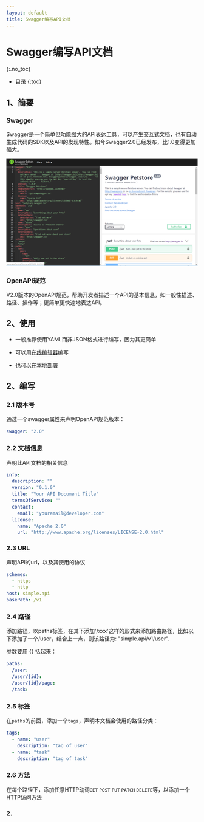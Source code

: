 ```yaml
---
layout: default
title: Swagger编写API文档
---
```


# Swagger编写API文档
{:.no_toc}

* 目录
{:toc}

## 1、简要

### Swagger

  Swagger是一个简单但功能强大的API表达工具，可以产生交互式文档，也有自动生成代码的SDK以及API的发现特性。如今Swagger2.0已经发布，比1.0变得更加强大。

  ![](pics/1.png)

### OpenAPI规范

  V2.0版本的OpenAPI规范，帮助开发者描述一个API的基本信息，如一般性描述、路径、操作等；更简单更快速地表达API。

## 2、使用

  - 一般推荐使用YAML而非JSON格式进行编写，因为其更简单

  - 可以用[在线编辑器](http://editor.swagger.io/)编写

  - 也可以在[本地部署](https://github.com/swagger-api/swagger-codegen)

## 2、编写

### 2.1 版本号
  
  通过一个swagger属性来声明OpenAPI规范版本：
  ```yaml
  swagger: "2.0"
  ```

### 2.2 文档信息

  声明此API文档的相关信息
  ```yaml
  info:
    description: ""
    version: "0.1.0"
    title: "Your API Document Title"
    termsOfService: ""
    contact:
      email: "youremail@developer.com"
    license:
      name: "Apache 2.0"
      url: "http://www.apache.org/licenses/LICENSE-2.0.html"
  ```

### 2.3 URL

  声明API的url，以及其使用的协议
  ```yaml
  schemes:
    - https
    - http
  host: simple.api
  basePath: /v1
  ```

### 2.4 路径

  添加路径，以paths标签，在其下添加'/xxx'这样的形式来添加路由路径，比如以下添加了一个/user，结合上一点，则该路径为: "simple.api/v1/user".

  参数要用 {} 括起来：

  ```yaml
  paths:
    /user:
    /user/{id}:
    /user/{id}/page:
    /task:
  ```

### 2.5 标签

  在`paths`的前面，添加一个`tags`，声明本文档会使用的路径分类：
  ```yaml
  tags:
    - name: "user"
      description: "tag of user"
    - name: "task"
      description: "tag of task"
  ```

### 2.6 方法

  在每个路径下，添加任意HTTP动词`GET` `POST` `PUT` `PATCH` `DELETE`等，以添加一个HTTP访问方法

### 2.

